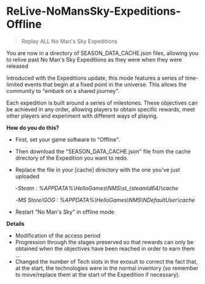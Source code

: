 # ReLive-NoMansSky-Expeditions-Offline

>Replay ALL No Man's Sky Expeditions

You are now in a directory of SEASON_DATA_CACHE.json files, allowing you to relive past No Man's Sky Expeditions as they were when they were released

Introduced with the Expeditions update, this mode features a series of time-limited events that begin at a fixed point in the universe. This allows the community to "embark on a shared journey".

Each expedition is built around a series of milestones. These objectives can be achieved in any order, allowing players to obtain specific rewards, meet other players and experiment with different ways of playing.

<b>How do you do this?</b>
- First, set your game software to "Offline".
- Then download the "SEASON_DATA_CACHE.json" file from the cache directory of the Expedition you want to redo.
- Replace the file in your [cache] directory with the one you've just uploaded

    -*Steam : %APPDATA%\HelloGames\NMS\st_{steamId64}\cache*

    -*MS Store/GOG : %APPDATA%\HelloGames\NMS\NDefaultUser\cache*

- Restart "No Man's Sky" in offline mode

<b>Details</b>
- Modification of the access period
- Progression through the stages preserved so that rewards can only be obtained when the objectives have been reached in order to earn them ...
- Changed the number of Tech slots in the exosuit to correct the fact that, at the start, the technologies were in the normal inventory (so remember to move/replace them at the start of the Expedition if necessary).
